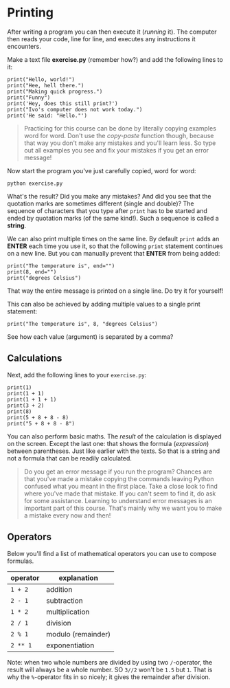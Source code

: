 # Printing

After writing a program you can then execute it (*running* it). The computer then reads your code, line for line, and executes any instructions it encounters.

Make a text file **exercise.py** (remember how?) and add the following lines to it:

    print("Hello, world!")
    print("Hee, hell there.")
    print("Making quick progress.")
    print("Funny")
    print('Hey, does this still print?')
    print("Ivo's computer does not work today.")
    print('He said: "Hello."')

> Practicing for this course can be done by literally copying examples word for word. Don't use the *copy-paste* function though, because that way you don't make any mistakes and you'll learn less. So type out all examples you see and fix your mistakes if you get an error message!

Now start the program you've just carefully copied, word for word:

    python exercise.py

What's the result? Did you make any mistakes? And did you see that the quotation marks are sometimes different (single and double)? The sequence of characters that you type after `print` has to be started and ended by quotation marks (of the same kind!). Such a sequence is called a **string**.

We can also print multiple times on the same line. By default `print` adds an **ENTER** each time you use it, so that the following `print` statement continues on a new line. But you can manually prevent that **ENTER** from being added:

    print("The temperature is", end="")
    print(8, end="")
    print("degrees Celsius")

That way the entire message is printed on a single line. Do try it for yourself!

This can also be achieved by adding multiple values to a single print statement:

    print("The temperature is", 8, "degrees Celsius")

See how each value (argument) is separated by a comma?

## Calculations

Next, add the following lines to your `exercise.py`:

    print(1)
    print(1 + 1)
    print(1 + 1 + 1)
    print(3 + 2)
    print(8)
    print(5 + 8 + 8 - 8)
    print("5 + 8 + 8 - 8")

You can also perform basic maths. The *result* of the calculation is displayed on the screen. Except the last one: that shows the formula (*expression*) between parentheses. Just like earlier with the texts. So that is a string and not a formula that can be readily calculated.

> Do you get an error message if you run the program? Chances are that you've made a mistake copying the commands leaving Python confused what you meant in the first place. Take a close look to find where you've made that mistake. If you can't seem to find it, do ask for some assistance. Learning to understand error messages is an important part of this course. That's mainly why we want you to make a mistake every now and then!

## Operators

Below you'll find a list of mathematical operators you can use to compose formulas.

| operator | explanation               |  
| -------- | ------------------------- |  
| `1 + 2`  | addition                  |  
| `2 - 1`  | subtraction               |  
| `1 * 2`  | multiplication            |  
| `2 / 1`  | division                  |  
| `2 % 1`  | modulo (remainder)        |  
| `2 ** 1` | exponentiation            |  


Note: when two whole numbers are divided by using two `/`-operator, the result will always be a whole number. SO `3//2` won't be `1.5` but `1`. That is why the `%`-operator fits in so nicely; it gives the remainder after division.
